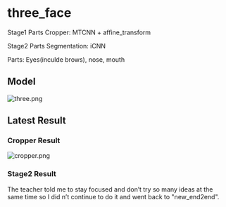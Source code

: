# three_face

Stage1 Parts Cropper: MTCNN + affine_transform

Stage2 Parts Segmentation: iCNN

Parts: Eyes(inculde brows), nose, mouth 

## Model
![three.png](https://i.loli.net/2019/12/16/ydIfUqDTmch8PMz.png)

## Latest Result

### Cropper Result

![cropper.png](https://i.loli.net/2019/12/14/KtuImjPJCpkGLVT.png)



### Stage2 Result

The teacher told me to stay focused and don’t try so many ideas at the same time so I did n’t continue to do it and went back to "new_end2end".





